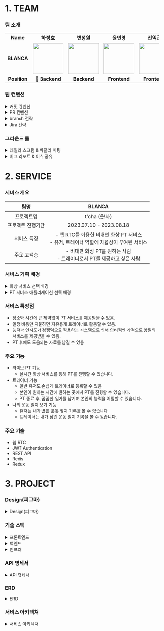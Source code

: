 # 1. TEAM
### 팀 소개
<table>
  <tr>
    <td align="center"><b>Name</b></td>
    <td align="center"><b>하정호</b></td>
    <td align="center"><b>변정원</b></td>
    <td align="center"><b>윤민영</b></td>
    <td align="center"><b>진익근</b></td>
    <td align="center"><b>이채림</b></td>
    <td align="center"><b>최해미</b></td>
  </tr>
  <tr>
    <td align="center" vertical-align="middle"><b>BLANCA</b></td>
    <td align="center"><img src="https://github.com/hso8706/Useful/assets/103169947/241ee0f5-a09d-4a68-a6e1-267f9e96a40d" width="100px;" alt=""/></td>
    <td align="center"><img src="https://github.com/hso8706/Useful/assets/103169947/cd3d4ad3-9568-46f0-b7d5-7bd27155b7a9" width="100px;" alt=""/></td>
    <td align="center"><img src="https://github.com/hso8706/Useful/assets/103169947/e52d2465-eb3e-4885-9ef1-1f2452c0e2a7" width="100px;" alt=""/><br /></td>
    <td align="center"><img src="https://github.com/hso8706/Useful/assets/103169947/076edfd8-4735-4c4b-bdd0-f4f198aeae76" width="100px;" alt=""/><br /></td>
    <td align="center"><img src="https://github.com/hso8706/Useful/assets/103169947/9a52270e-c314-41a7-9c1a-f436b6e53040" width="100px;" alt=""/><br /></td>
    <td align="center"><img src="https://github.com/hso8706/Useful/assets/103169947/52e486ee-1129-4262-9ce8-d018be08c23d" width="100px;" alt=""/><br /></td>
  </tr>
  <tr>
    <td align="center"><b>Position</b></td>
    <td align="center"><b>👑 Backend</b></td>
    <td align="center"><b>Backend</b></td>
    <td align="center"><b>Frontend</b></td>
    <td align="center"><b>Frontend</b></td>
    <td align="center"><b>Backend</b></td>
    <td align="center"><b>Backend</b></td>
  </tr>
</table>

### 팀 컨벤션

<details>
<summary>커밋 컨벤션</summary>
<div markdown="1">

# Git Commit Convention
|  | Category | Information | Details |
| --- | --- | --- | --- |
| ✨ | feat | 새로운 기능 추가, 수정 | 모든 기능 구현 |
| 🐛 | fix | 버그 픽스, 에러 핸들링 | 기능 구현 후 실행 시 발견된 에러 핸들링 |
| 💚 | build | 빌드 & 배포 | main에 merge 시 사용 |
| 📦️ | chore | 패키지 외 기타 수정 | 패키지 구조(틀), Resouces, .gradle 등 |
| 💄 | style | 코드 스타일, 포맷팅 변경 | 특히 명칭 변경 시 |
| 🔀 | save | 임시 저장 | 로컬의 변경이 있어야 할 경우 사용 |
| 📝 | test | 테스트 코드 작성 | 테스트를 진행 및 완성에 작성 |
||||

</div>
</details>

<details>
<summary>PR 컨벤션</summary>
<div markdown="1">

# PR Convention

```
## 제목
[ {Section} / {Feature} ] {제목} 
- Section : `Back`, `Front`
- Feature : `User`, `Trainer`, ...
- 제목 : 내용을 암시할 수 있는 제목

## 개요
- 해당 PR의 전반적인 흐름 및 설명

## 세부 내용
- 해당 PR에서 진행한 사항들

## 이슈
- 고민과 질문
- 발생한 문제 및 해결 과정

## 제안
- 팀에게 제안할 사항
```
</div>
</details>

<details>
<summary>branch 전략</summary>
<div markdown="1">

# Git Flow

![image](https://github.com/hso8706/Useful/assets/103169947/0be41e0e-9312-4266-9400-057c1d7e4992)

- main 브랜치에는 프로젝트 마지막에 merge (배포할 때)
- develop 브랜치에 개발한 feature 브랜치를 merge
- feature 브랜치는 각각 기능 하나씩 개발하기
    - 기능별로!!!
    - feature 브랜치명 : `{be,fe}/feat/기능명` ex) `feat/member`, `feat/product`
    - feature 브랜치는 merge 후 삭제
- 배포 후 버그나 오류 발생 시에 main(master) 브랜치에서 hotfix 브랜치를 따와서 수정하기

</div>
</details>

<details>
<summary>Jira 전략</summary>
<div markdown="1">

### 에픽 이슈

- 큰 일 개념
- 상세 이슈를 포함하는 상위 이슈
- 총 프로젝트를 만들기 위해 필요한 일들
- 에픽을 할당하며 분업할 계획

### Task 이슈

- 본인이 할당받은 에픽을 완성하기 위해 세우는 상세 계획

### 스프린트

- 총 프로젝트를 완성하기위해 나누는 주기
- 월 ~ 일
- 우리는 23.07.17이 스프린트 1의 시작일
- 지금 우선 순위 1에 대한 작업은 스프린트2 종료까지를 기준으로 완성할 계획

### 스토리 포인트

- 이슈에 매기는 포인트
- 해당 이슈가 얼마나 걸릴지에 대한 포인트
- 에픽에 스토리 포인트를 정하고, 해당 에픽 스토리 포인트를 배분하여 task 이슈에 스토리 포인트를 지정할 것
- 1시간 = 1포인트
    - 1주 (싸피 상주 시간) = 40시간 = 40포인트
    - 이슈마다 포인트 적절히 분배

</div>
</details>

### 그라운드 룰
<details>
<summary>데일리 스크럼 & 위클리 미팅</summary>
<div markdown="1">

```markdown
**위클리 회의** → 매주 일요일 오후 9시  

**데일리 회의** → 매일 싸피 공식 일정(라이브) 종료 후
```
[회의록](https://www.notion.so/0ea37eaa97f24b61a37161a38626d6b2?pvs=21)

</div>
</details>

<details>
<summary>버그 리포트 & 이슈 공유</summary>
<div markdown="1">

[버그 및 이슈](https://www.notion.so/e18aa97251624c51ab2edd7a9a374635)

</div>
</details>

# 2. SERVICE
### 서비스 개요

| 팀명 | BLANCA |
|:---:|:---:|
| 프로젝트명 | t'cha (읏!차) |
| 프로젝트 진행기간 | 2023.07.10 - 2023.08.18 |
| 서비스 특징 | - 웹 RTC를 이용한 비대면 화상 PT 서비스 <br> - 유저, 트레이너 역할에 자율성이 부여된 서비스 |
| 주요 고객층 | - 비대면 화상 PT를 원하는 사람 <br> - 트레이너로서 PT를 제공하고 싶은 사람 |

### 서비스 기획 배경

<details>
<summary>화상 서비스 선택 배경</summary>
<div markdown="1">
 
    비대면 및 무인 시스템에 대한 수요가 증가하고 있다.
    그 원인은 다양하겠지만 우리가 파악한 원인은 크게 세 가지다.
    첫째는 코로나 이슈, 둘째는 디바이스 성능의 발달, 그리고 마지막으로 기술의 발달이다.
    이 세 가지 이슈로 오프라인 서비스들이 쇠퇴하고, 대다수가 온라인 서비스로 이전할 것을 예상했다.
    
    1. 코로나 이슈
    코로나 팬데믹 초기에는 사람들이 코로나에 걸리지 않기 위해, 혹은 코로나로 인한 격리로 인해 사람들은 물리적으로 `밖`보다는 `안`에 있게 되었다. 그리고 이 기간이 길어짐과 함께 `안`을 추구하던 니즈가 시너지 효과를 발휘해 시장 트렌드 자체를 변화시켰다.
    
    2. 디바이스 성능의 발달
    코로나로 인해 시장 트렌드가 바뀌었다. 예를 들면 기업들은 재택 근무 환경을 고려하게 되었고, 오프라인보다는 온라인 소비자를 붙잡아야 했다.
    이렇게 온라인에 대한 관심이 많아지자 자연스레 온라인 환경을 위한 디바이스(카메라, 통신 등)가 발전했다.

    3. 기술의 발달
    기술의 발달도 디바이스의 발달과 비슷한 이치이다.
    원래도 빠른 속도로 인공지능과 사물 인터넷과 같은 4차 산업 기술이 발달하고 있었는데, 코로나로 인한 변화로 관심이 많아지자 발전 속도에 가속도가 붙었다.

    4. 예시
      - 무인 시스템
        - 각종 무인 매장, 키오스크, 배달 로봇 등
      - 비대면 시스템
        - 엔구(화상 영어), 비대면 은행 서비스 등

</div>
</details>

<details>
<summary>PT 서비스 애플리케이션 선택 배경</summary>
<div markdown="1">

    PT 서비스에 대한 애플리케이션을 선택한 이유는 크게 세 가지다.

    1. 근력 운동 수요의 증가
    지식의 발전에 따라 사회적 흐름도 바뀌기 마련이다.
    이전 시대에는 근력 운동은 보디빌더를 위한 운동, 건강을 위해서는 유산소 운동만이 좋다는 식의 사회적 풍조가 있었다.
    하지만 이는 잘못된 해석으로인한 결과였다는게 밝혀지고, 더불어 현재에는 장수와 노화 방지에 있어서 근력 운동에 대한 중요성이 대두되면서 근력 운동이 주를 이루고 있다.

    2. PT에 대한 필요성
    공부도 학원가서 공부하는 법과 노하우를 배우듯, 운동도 운동하는 법과 노하우를 배우는 것은 당연히 좋다.
    근력 운동에 대한 수요가 증가하면서 PT에 대한 수요도 자연스레 증가하는 추세이다.

    3. 성장 가능성
    운동에 대한 수요, 그리고 PT에 대한 수요가 증가하고 있는 상황이다.
    그런데 PT는 오프라인이 100%라 해도 과언이 아닐 정도로 오프라인 형식의 서비스이다.
    트렌드에 맞게 PT도 온라인 및 무인 시스템이 갖춰질 것이 예측되고있다.
    하지만 아직 이에 대한 시장이 작기 때문에 성장 가능성이 크다고 판단된다.

</div>
</details>

### 서비스 특장점
- 장소와 시간에 큰 제약없이 PT 서비스를 제공받을 수 있음.
- 일정 비용만 지불하면 자유롭게 트레이너로 활동할 수 있음.
- 능력과 인지도가 경쟁력으로 작용하는 시스템으로 인해 합리적인 가격으로 양질의 서비스를 제공받을 수 있음.
- PT 후에도 도움되는 자료를 남길 수 있음

### 주요 기능
- 라이브 PT 기능
  - 실시간 화상 서비스를 통해 PT를 진행할 수 있습니다.
- 트레이너 기능
  - 일반 유저도 손쉽게 트레이너로 등록할 수 있음.
  - 본인이 원하는 시간에 원하는 곳에서 PT를 진행할 수 있습니다.
  - PT 종료 후, 꼼꼼한 일지를 남기며 본인의 능력을 어필할 수 있습니다.
- 나의 운동 일지 보기 기능
  - 유저는 내가 받은 운동 일지 기록을 볼 수 있습니다.
  - 트레이너는 내가 남긴 운동 일지 기록을 볼 수 있습니다.

### 주요 기술
- 웹 RTC
- JWT Authentication
- REST API
- Redis
- Redux

# 3. PROJECT
### Design(피그마)
<details>
<summary>Design(피그마)</summary>
<div markdown="1">

![피그마](https://github.com/hso8706/Useful/assets/103169947/935a03c9-3cf4-445d-999f-0fca6c9d52b3)

</div>
</details>


### 기술 스택
<details>
<summary>프론트엔드</summary>
<div markdown="1">

|스택명|버전|비고|
|:---:|:---:|:---:|
|React	|18.2.0	latest||
|React-Router|	6.4	||
|Node.js|	18.17.0	LTS||
|TypeScript|	4.9.5	||
|Redux|	4.2.1	||
|Axios|	1.4.0	||
|openvidu-browser|	2.28.0	||
|React-Redux|	8.1.1	||
|Redux-js-tookit|	1.9.5	||
|mui|||

</div>
</details>

<details>
<summary>백엔드</summary>
<div markdown="1">

|스택명	|버전|	설명|
|:---:|:---:|:---:|
|Spring Boot|	3.0.8	|oAuth2, Security, Validation, Web, Websocket|
|Java	|openjdk 17.0.7 2023-04-18 LTS	||
|spring data jpa|	3.0.8	||
|Mapstruct	|1.4.2.Final	|Mapper 사용을 위한 라이브러리|
|dependency-management|	1.1.0	||
|asciidoctor|	3.3.2	||
|lombok|1.18.22	||
|lombok-mapstruct-binding|	0.2.0|	Lombok - MapStruct Binding|
|mariadb-java-client|	2.7.3	|MariaDB 드라이버|
|spring-restdocs-mockmvc|	3.0.0	||
|jjwt|	0.11.5	|JWT 사용 라이브러리|
|spring-boot-starter-data-redis|	3.1.2	|Redis|
|lettuce-core|	6.2.4.RELEASE	|Redis 사용을 위한 Client|
|spring-cloud-starter-aws|	2.2.6.RELEASE	|AWS S3 사용|
|jaxb-api|	2.3.1	|Java → XML|

</div>
</details>

<details>
<summary>인프라</summary>
<div markdown="1">

|스택명|	버전|
|:---:|:---:|
|AWS ec2	|Ubuntu 20.04 LTS|
|AWS RDS (MariaDB)	|10.6.14|
|Docker	|24.0.5|
|Docker compose	|v2.20.2|
|Nginx	|1.18.0|

</div>
</details>

### API 명세서
<details>
<summary>API 명세서</summary>
<div markdown="1">

[api 명세서 노션 링크](https://www.notion.so/API-5e5c6f1b60fe40b99b7660ab2b037ed2)


</div>
</details>

### ERD
<details>
<summary>ERD</summary>
<div markdown="1">

![진짜 찐 마지막 최종 ERD](https://github.com/hso8706/Useful/assets/103169947/648baa7e-970e-46b5-98cf-2024e953aa48)

</div>
</details>


### 서비스 아키텍쳐
<details>
<summary>서비스 아키텍쳐</summary>
<div markdown="1">

![Web App Reference Architecture](https://github.com/hso8706/Useful/assets/103169947/d0ca0c82-fb17-4165-a72f-f5cfc4162f40)

</div>
</details>
